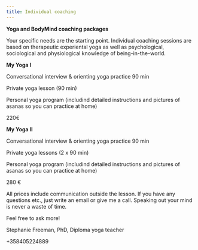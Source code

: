 ```yaml
---
title: Individual coaching
---
```


**Yoga and BodyMind coaching packages**

Your specific needs are the starting point. Individual coaching sessions are based on therapeutic experiental yoga as well as psychological, sociological and physiological knowledge of being-in-the-world. 

**My Yoga I**

Conversational interview & orienting yoga practice 90 min

Private yoga lesson (90 min)

Personal yoga program (includind detailed instructions and pictures of asanas so you can practice at home)

220€



**My Yoga II**

Conversational interview & orienting yoga practice 90 min

Private yoga lessons (2 x 90 min)

Personal yoga program (includind detailed instructions and pictures of asanas so you can practice at home)

280 €

All prices include communication outside the lesson. If you have any questions etc., just write an email or give me a call. Speaking out your mind is never a waste of time.

Feel free to ask more!

Stephanie Freeman, PhD, Diploma yoga teacher

+358405224889

